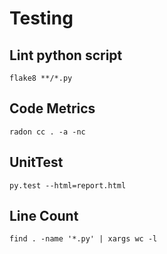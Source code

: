 
# Testing

## Lint python script

~~~
flake8 **/*.py
~~~

## Code Metrics

~~~
radon cc . -a -nc
~~~

## UnitTest

~~~
py.test --html=report.html
~~~

## Line Count

~~~
find . -name '*.py' | xargs wc -l
~~~

